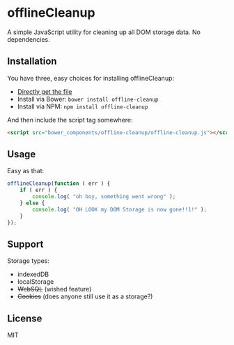 # offlineCleanup
A simple JavaScript utility for cleaning up all DOM storage data. No dependencies.

## Installation
You have three, easy choices for installing offlineCleanup:
* [Directly get the file](offline-cleanup.js)
* Install via Bower: `bower install offline-cleanup`
* Install via NPM: `npm install offline-cleanup`

And then include the script tag somewhere:

```html
<script src="bower_components/offline-cleanup/offline-cleanup.js"></script>
```

## Usage
Easy as that:

```javascript
offlineCleanup(function ( err ) {
    if ( err ) {
        console.log( "oh boy, something went wrong" );
    } else {
        console.log( "OH LOOK my DOM Storage is now gone!!1!" );
    }
});
```

## Support
Storage types:

* indexedDB
* localStorage
* ~~WebSQL~~ (wished feature)
* ~~Cookies~~ (does anyone still use it as a storage?)

## License
MIT
